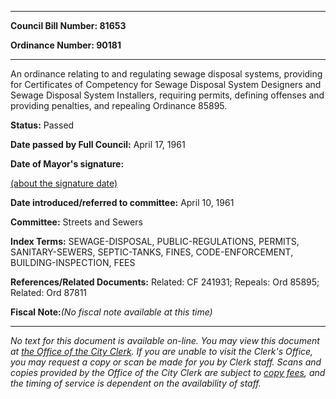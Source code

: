 

********

**Council Bill Number: 81653**
   
**Ordinance Number: 90181**
********

 An ordinance relating to and regulating sewage disposal systems, providing for Certificates of Competency for Sewage Disposal System Designers and Sewage Disposal System Installers, requiring permits, defining offenses and providing penalties, and repealing Ordinance 85895.

**Status:** Passed
   
**Date passed by Full Council:** April 17, 1961
   
**Date of Mayor's signature:**
   
[(about the signature date)](/~public/approvaldate.htm)
   
   
   
**Date introduced/referred to committee:** April 10, 1961
   
**Committee:** Streets and Sewers
   
   
**Index Terms:** SEWAGE-DISPOSAL, PUBLIC-REGULATIONS, PERMITS, SANITARY-SEWERS, SEPTIC-TANKS, FINES, CODE-ENFORCEMENT, BUILDING-INSPECTION, FEES

**References/Related Documents:** Related: CF 241931; Repeals: Ord 85895; Related: Ord 87811

**Fiscal Note:**_(No fiscal note available at this time)_
********

_No text for this document is available on-line. You may view this document at [the Office of the City Clerk](http://www.seattle.gov/leg/clerk/contactUs.htm). If you are unable to visit the Clerk's Office, you may request a copy or scan be made for you by Clerk staff. Scans and copies provided by the Office of the City Clerk are subject to [copy fees](http://clerk.seattle.gov/~public/clerkfees.htm), and the timing of service is dependent on the availability of staff._

